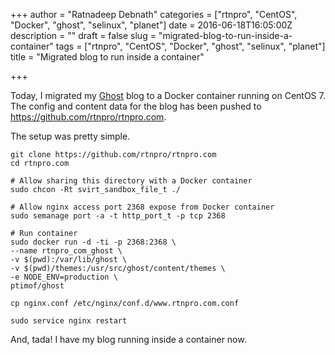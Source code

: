 +++
author = "Ratnadeep Debnath"
categories = ["rtnpro", "CentOS", "Docker", "ghost", "selinux", "planet"]
date = 2016-06-18T16:05:00Z
description = ""
draft = false
slug = "migrated-blog-to-run-inside-a-container"
tags = ["rtnpro", "CentOS", "Docker", "ghost", "selinux", "planet"]
title = "Migrated blog to run inside a container"

+++


Today, I migrated my [Ghost](https://ghost.org/) blog to a Docker container running on CentOS 7. The config and content data for the blog has been pushed to https://github.com/rtnpro/rtnpro.com.

The setup was pretty simple.

    git clone https://github.com/rtnpro/rtnpro.com
    cd rtnpro.com

    # Allow sharing this directory with a Docker container
    sudo chcon -Rt svirt_sandbox_file_t ./

    # Allow nginx access port 2368 expose from Docker container
    sudo semanage port -a -t http_port_t -p tcp 2368

    # Run container
    sudo docker run -d -ti -p 2368:2368 \
    --name rtnpro_com_ghost \
    -v $(pwd):/var/lib/ghost \
    -v $(pwd)/themes:/usr/src/ghost/content/themes \
    -e NODE_ENV=production \
    ptimof/ghost

    cp nginx.conf /etc/nginx/conf.d/www.rtnpro.com.conf

    sudo service nginx restart

And, tada! I have my blog running inside a container now.


